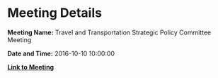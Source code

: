 # Meeting Details

**Meeting Name:** Travel and Transportation Strategic Policy Committee Meeting

**Date and Time:** 2016-10-10 10:00:00

**[Link to Meeting](https://www.limerick.ie/council/whats-on/travel-and-transportation-strategic-policy-committee-meeting-1)**
